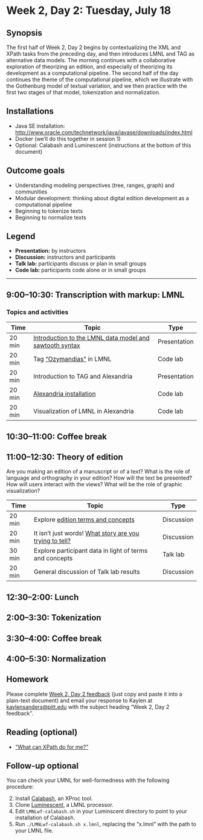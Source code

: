 # Week 2, Day 2: Tuesday, July 18

## Synopsis

The first half of Week 2, Day 2 begins by contextualizing the XML and XPath tasks from the preceding day, and then introduces LMNL and TAG as alternative data models. The morning continues with a collaborative exploration of theorizing an edition, and especially of theorizing its development as a computational pipeline. The second half of the day continues the theme of the computational pipeline, which we illustrate with the Gothenburg model of textual variation, and we then practice with the first two stages of that model, tokenization and normalization. 

## Installations

* Java SE installation: <http://www.oracle.com/technetwork/java/javase/downloads/index.html>
* Docker (we’ll do this together in session 1)
* Optional: Calabash and Luminescent (instructions at the bottom of this document)

## Outcome goals

* Understanding modeling perspectives (tree, ranges, graph) and communities
* Modular development: thinking about digital edition development as a computational pipeline
* Beginning to tokenize texts
* Beginning to normalize texts

## Legend

* **Presentation:** by instructors
* **Discussion:** instructors and participants
* **Talk lab:** participants discuss or plan in small groups
* **Code lab:** participants code alone or in small groups

______


## 9:00–10:30: Transcription with markup: LMNL

### Topics and activities

Time | Topic | Type
---- | ---- | ----
20 min | [Introduction to the LMNL data model and sawtooth syntax](lmnl_syntax.md) | Presentation
20 min | Tag [“Ozymandias”](ozymandias.txt) in LMNL | Code lab
20 min | Introduction to TAG and Alexandria | Presentation
20 min | [Alexandria installation](alexandria.md) | Code lab
20 min | Visualization of LMNL in Alexandria | Code lab

## 10:30–11:00: Coffee break

## 11:00–12:30: Theory of edition

Are you making an edition of a manuscript or of a text? What is the role of language and orthography in your edition? How will the text be presented? How will users interact with the views? What will be the role of graphic visualization?

Time | Topic | Type
---- | ----  | ----
20 min | Explore [edition terms and concepts](edition_terms_and_concepts.md) | Discussion
20 min | It isn’t just words! [What story are you trying to tell?](sample_visualizations.md) | Discussion
30 min | Explore participant data in light of terms and concepts | Talk lab
20 min | General discussion of Talk lab results | Discussion

## 12:30–2:00: Lunch

## 2:00–3:30: Tokenization
  
## 3:30–4:00: Coffee break

## 4:00–5:30: Normalization

## Homework

Please complete [Week 2, Day 2 feedback](week_2_day_2_feedback.md) (just copy and paste it into a plain-text document) and email your response to Kaylen at [kaylensanders@pitt.edu](mailto:kaylensanders@pitt.edu) with the subject heading “Week 2, Day 2 feedback”.

## Reading (optional)

* [“What can XPath do for me?”](http://dh.obdurodon.org/introduction-xpath.xhtml)

## Follow-up optional

You can check your LMNL for well-formedness with the following procedure:

2. Install [Calabash](http://xmlcalabash.com/), an XProc tool.
1. Clone [Luminescent](https://github.com/djbpitt/Luminescent), a LMNL processor.
2. Edit `LMNLwf-calabash.sh` in your Luminscent directory to point to your installation of Calabash.
3. Run `./LMNLwf-calabash.sh x.lmnl`, replacing the “x.lmnl” with the path to your LMNL file.
